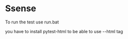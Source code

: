 # Ssense

To run the test use run.bat

you have to install pytest-html to be able to use --html tag
